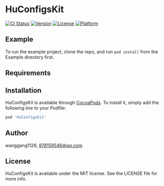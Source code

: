 # HuConfigsKit

[![CI Status](https://img.shields.io/travis/wanggang1128/HuConfigsKit.svg?style=flat)](https://travis-ci.org/wanggang1128/HuConfigsKit)
[![Version](https://img.shields.io/cocoapods/v/HuConfigsKit.svg?style=flat)](https://cocoapods.org/pods/HuConfigsKit)
[![License](https://img.shields.io/cocoapods/l/HuConfigsKit.svg?style=flat)](https://cocoapods.org/pods/HuConfigsKit)
[![Platform](https://img.shields.io/cocoapods/p/HuConfigsKit.svg?style=flat)](https://cocoapods.org/pods/HuConfigsKit)

## Example

To run the example project, clone the repo, and run `pod install` from the Example directory first.

## Requirements

## Installation

HuConfigsKit is available through [CocoaPods](https://cocoapods.org). To install
it, simply add the following line to your Podfile:

```ruby
pod 'HuConfigsKit'
```

## Author

wanggang1128, 978159546@qq.com

## License

HuConfigsKit is available under the MIT license. See the LICENSE file for more info.
